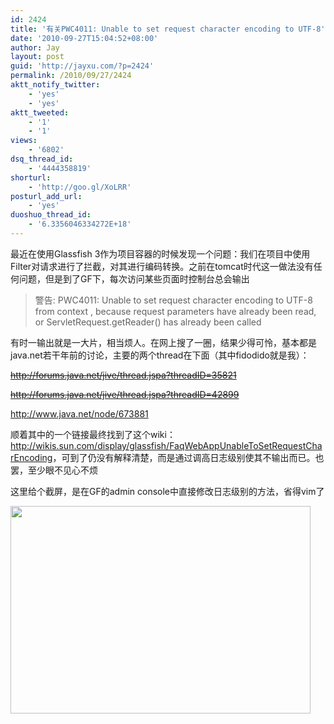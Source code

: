 ```yaml
---
id: 2424
title: '有关PWC4011: Unable to set request character encoding to UTF-8'
date: '2010-09-27T15:04:52+08:00'
author: Jay
layout: post
guid: 'http://jayxu.com/?p=2424'
permalink: /2010/09/27/2424
aktt_notify_twitter:
    - 'yes'
    - 'yes'
aktt_tweeted:
    - '1'
    - '1'
views:
    - '6802'
dsq_thread_id:
    - '4444358819'
shorturl:
    - 'http://goo.gl/XoLRR'
posturl_add_url:
    - 'yes'
duoshuo_thread_id:
    - '6.3356046334272E+18'
---
```


最近在使用Glassfish 3作为项目容器的时候发现一个问题：我们在项目中使用Filter对请求进行了拦截，对其进行编码转换。之前在tomcat时代这一做法没有任何问题，但是到了GF下，每次访问某些页面时控制台总会输出
<blockquote>警告: PWC4011: Unable to set request character encoding to UTF-8 from context , because request parameters have already been read, or ServletRequest.getReader() has already been called</blockquote>
有时一输出就是一大片，相当烦人。在网上搜了一圈，结果少得可怜，基本都是java.net若干年前的讨论，主要的两个thread在下面（其中fidodido就是我）：

<del><a href="https://community.oracle.com/community/java" target="_blank">http://forums.java.net/jive/thread.jspa?threadID=35821</a></del>

<del><a href="http://forums.java.net/jive/thread.jspa?threadID=42899" target="_blank">http://forums.java.net/jive/thread.jspa?threadID=42899</a></del>

<a href="http://www.java.net/node/673881" target="_blank">http://www.java.net/node/673881</a>

顺着其中的一个链接最终找到了这个wiki：<a href="http://wikis.sun.com/display/glassfish/FaqWebAppUnableToSetRequestCharEncoding" target="_blank">http://wikis.sun.com/display/glassfish/FaqWebAppUnableToSetRequestCharEncoding</a>，可到了仍没有解释清楚，而是通过调高日志级别使其不输出而已。也罢，至少眼不见心不烦

这里给个截屏，是在GF的admin console中直接修改日志级别的方法，省得vim了

<a href="http://jayxu.com/log/wp-content/uploads/2010/09/Module-Log-Levels.png"><img class="alignnone size-medium wp-image-2425" title="Module Log Levels" src="http://jayxu.com/log/wp-content/uploads/2010/09/Module-Log-Levels.png" alt="" width="480" height="332" /></a>